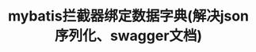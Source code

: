 ---
layout: post
title:  mybatis拦截器绑定数据字典(解决json序列化、swagger文档)
categories: [java]
last_modified_at: 2022-04-15
---